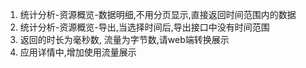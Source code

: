 1. 统计分析-资源概览-数据明细,不用分页显示,直接返回时间范围内的数据
2. 统计分析-资源概览-导出,当选择时间后,导出接口中没有时间范围
3. 返回的时长为毫秒数, 流量为字节数,请web端转换展示
4. 应用详情中,增加使用流量展示